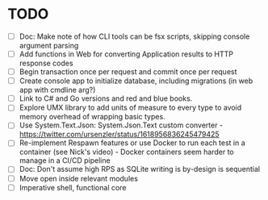 # TODO

- [ ] Doc: Make note of how CLI tools can be fsx scripts, skipping console argument parsing
- [ ] Add functions in Web for converting Application results to HTTP response codes
- [ ] Begin transaction once per request and commit once per request
- [ ] Create console app to initialize database, including migrations (in web app with cmdline arg?)
- [ ] Link to C# and Go versions and red and blue books.
- [ ] Explore UMX library to add units of measure to every type to avoid memory overhead of wrapping basic types.
- [ ] Use System.Text.Json: System.Json.Text custom converter
      - https://twitter.com/ursenzler/status/1618956836245479425
- [ ] Re-implement Respawn features or use Docker to run each test in a container (see Nick's video)
      - Docker containers seem harder to manage in a CI/CD pipeline
- [ ] Doc: Don't assume high RPS as SQLite writing is by-design is sequential
- [ ] Move open inside relevant modules
- [ ] Imperative shell, functional core
